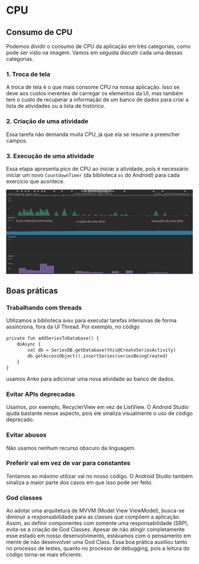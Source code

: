 # CPU

## Consumo de CPU

Podemos dividir o consumo de CPU da aplicação em três categorias, como pode ser visto na imagem. Vamos em seguida discutir cada uma dessas categorias.

### 1. Troca de tela

A troca de tela é o que mais consome CPU na nossa aplicação. Isso se deve aos custos inerentes de carregar os elementos da UI, mas também tem o custo de recuperar a informação de um banco de dados para criar a lista de atividades ou a lista de histórico.

### 2. Criação de uma atividade

Essa tarefa não demanda muita CPU, já que ela se resume a preencher campos.

### 3. Execução de uma atividade

Essa etapa apresenta pico de CPU ao iniciar a atividade, pois é necessário iniciar um novo `CountdownTimer` (da biblioteca `os` do Android) para cada exercício que acontece.

![Image](android_profiler.jpg)

## Boas práticas

### Trabalhando com threads
Utilizamos a biblioteca `Anko` para executar tarefas intensivas de forma assíncrona, fora da UI Thread. Por exemplo, no código

    private fun addSeriesToDatabase() {
        doAsync {
            val db = SeriesDB.getDatabase(this@CreateSeriesActivity)
            db.getAccessObject().insertSeries(seriesBeingCreated)
        }
    }

usamos Anko para adicionar uma nova atividade ao banco de dados.

### Evitar APIs deprecadas
Usamos, por exemplo, RecyclerView em vez de ListView. O Android Studio ajuda bastante nesse aspecto, pois ele sinaliza visualmente o uso de código deprecado.


### Evitar abusos
Não usamos nenhum recurso obscuro da linguagem.

### Preferir val em vez de var para constantes
Tentamos ao máximo utilizar val no nosso código. O Android Studio também sinaliza a maior parte dos casos em que isso pode ser feito.

### God classes
Ao adotar uma arquitetura de MVVM (Model View ViewModel), busca-se diminuir a responsabilidade para as classes que compõem a aplicação.
Assim, ao definir componentes com somente uma responsabilidade (SRP), evita-se a criação de God Classes.
Apesar de não atingir completamente esse estado em nosso desenvolvimento, estávamos com o pensamento em mente de não desenvolver uma God Class.
Essa boa prática auxiliou tanto no processo de testes, quanto no processo de debugging, pois a leitura do código torna-se mais eficiente.